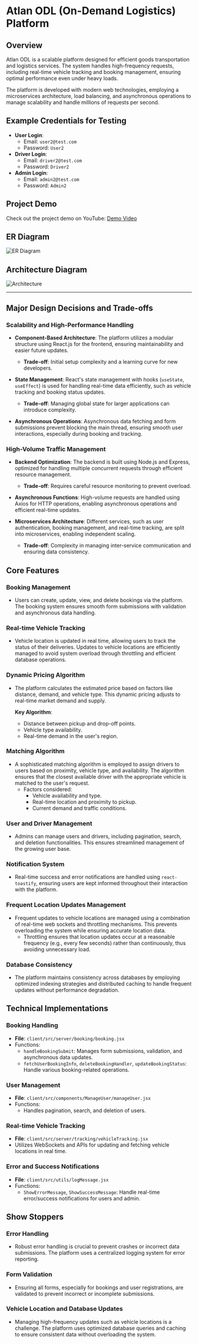 # Atlan ODL (On-Demand Logistics) Platform

## Overview
Atlan ODL is a scalable platform designed for efficient goods transportation and logistics services. The system handles high-frequency requests, including real-time vehicle tracking and booking management, ensuring optimal performance even under heavy loads. 

The platform is developed with modern web technologies, employing a microservices architecture, load balancing, and asynchronous operations to manage scalability and handle millions of requests per second.

## Example Credentials for Testing

- **User Login**: 
  - Email: `user2@test.com`
  - Password: `User2`
- **Driver Login**: 
  - Email: `driver2@test.com`
  - Password: `Driver2`
- **Admin Login**: 
  - Email: `admin2@test.com`
  - Password: `Admin2`


## Project Demo

Check out the project demo on YouTube: [Demo Video](https://youtu.be/9rUsVVkEUvc?si=rBcCnKHYVRM8fgS0)

    
## ER Diagram
![ER Diagram](https://github.com/user-attachments/assets/7e500303-ca9d-4472-a424-d3928e264e04)


## Architecture Diagram

![Architecture](https://github.com/user-attachments/assets/14468764-88b3-4115-9e89-6cd360293ba1)

---
## Major Design Decisions and Trade-offs

### **Scalability and High-Performance Handling**
- **Component-Based Architecture**: 
  The platform utilizes a modular structure using React.js for the frontend, ensuring maintainability and easier future updates.
  - **Trade-off**: Initial setup complexity and a learning curve for new developers.
  
- **State Management**: 
  React's state management with hooks (`useState`, `useEffect`) is used for handling real-time data efficiently, such as vehicle tracking and booking status updates.
  - **Trade-off**: Managing global state for larger applications can introduce complexity.

- **Asynchronous Operations**: 
  Asynchronous data fetching and form submissions prevent blocking the main thread, ensuring smooth user interactions, especially during booking and tracking.

### **High-Volume Traffic Management**
- **Backend Optimization**:
  The backend is built using Node.js and Express, optimized for handling multiple concurrent requests through efficient resource management.
  - **Trade-off**: Requires careful resource monitoring to prevent overload.

- **Asynchronous Functions**: 
  High-volume requests are handled using Axios for HTTP operations, enabling asynchronous operations and efficient real-time updates.
  
- **Microservices Architecture**: 
  Different services, such as user authentication, booking management, and real-time tracking, are split into microservices, enabling independent scaling.
  - **Trade-off**: Complexity in managing inter-service communication and ensuring data consistency.

## Core Features

### **Booking Management**
- Users can create, update, view, and delete bookings via the platform. The booking system ensures smooth form submissions with validation and asynchronous data handling.
  
### **Real-time Vehicle Tracking** 
- Vehicle location is updated in real time, allowing users to track the status of their deliveries. Updates to vehicle locations are efficiently managed to avoid system overload through throttling and efficient database operations.

### **Dynamic Pricing Algorithm** 
- The platform calculates the estimated price based on factors like distance, demand, and vehicle type. This dynamic pricing adjusts to real-time market demand and supply.

  **Key Algorithm**:
  - Distance between pickup and drop-off points.
  - Vehicle type availability.
  - Real-time demand in the user's region.

### **Matching Algorithm**
- A sophisticated matching algorithm is employed to assign drivers to users based on proximity, vehicle type, and availability. The algorithm ensures that the closest available driver with the appropriate vehicle is matched to the user's request.
  - Factors considered: 
    - Vehicle availability and type.
    - Real-time location and proximity to pickup.
    - Current demand and traffic conditions.

### **User and Driver Management**
- Admins can manage users and drivers, including pagination, search, and deletion functionalities. This ensures streamlined management of the growing user base.

### **Notification System**
- Real-time success and error notifications are handled using `react-toastify`, ensuring users are kept informed throughout their interaction with the platform.

### **Frequent Location Updates Management**
- Frequent updates to vehicle locations are managed using a combination of real-time web sockets and throttling mechanisms. This prevents overloading the system while ensuring accurate location data. 
  - Throttling ensures that location updates occur at a reasonable frequency (e.g., every few seconds) rather than continuously, thus avoiding unnecessary load.

### **Database Consistency**
- The platform maintains consistency across databases by employing optimized indexing strategies and distributed caching to handle frequent updates without performance degradation. 

## Technical Implementations

### **Booking Handling**
- **File**: `client/src/server/booking/booking.jsx`
- Functions:
  - `handleBookingSubmit`: Manages form submissions, validation, and asynchronous data updates.
  - `fetchUserBookingInfo`, `deleteBookingHandler`, `updateBookingStatus`: Handle various booking-related operations.

### **User Management**
- **File**: `client/src/components/ManageUser/manageUser.jsx`
- Functions:
  - Handles pagination, search, and deletion of users.

### **Real-time Vehicle Tracking**
- **File**: `client/src/server/tracking/vehicleTracking.jsx`
- Utilizes WebSockets and APIs for updating and fetching vehicle locations in real time.

### **Error and Success Notifications**
- **File**: `client/src/utils/logMessage.jsx`
- Functions:
  - `ShowErrorMessage`, `ShowSuccessMessage`: Handle real-time error/success notifications for users and admin.

## Show Stoppers

### **Error Handling**
- Robust error handling is crucial to prevent crashes or incorrect data submissions. The platform uses a centralized logging system for error reporting.

### **Form Validation**
- Ensuring all forms, especially for bookings and user registrations, are validated to prevent incorrect or incomplete submissions.

### **Vehicle Location and Database Updates**
- Managing high-frequency updates such as vehicle locations is a challenge. The platform uses optimized database queries and caching to ensure consistent data without overloading the system.
